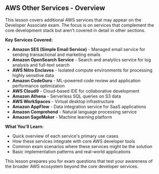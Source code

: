 ## AWS Other Services - Overview

This lesson covers additional AWS services that may appear on the Developer Associate exam. The focus is on services that complement the core development stack but aren't covered in detail in other sections.

**Key Services Covered:**

- **Amazon SES (Simple Email Service)** - Managed email service for sending transactional and marketing emails
- **Amazon OpenSearch Service** - Search and analytics service for log analysis and full-text search
- **AWS Nitro Enclaves** - Isolated compute environments for processing highly sensitive data
- **Amazon CodeGuru** - ML-powered code review and application performance optimization
- **AWS Cloud9** - Cloud-based IDE for collaborative development
- **Amazon Athena** - Serverless SQL queries on S3 data
- **AWS WorkSpaces** - Virtual desktop infrastructure
- **Amazon AppFlow** - Data integration service for SaaS applications
- **Amazon Comprehend** - Natural language processing service
- **Amazon SageMaker** - Machine learning platform

**What You'll Learn:**
- Quick overview of each service's primary use cases
- How these services integrate with core AWS developer tools
- Common exam scenarios where these services might be the solution
- Basic implementation patterns and real-world applications

This lesson prepares you for exam questions that test your awareness of the broader AWS ecosystem beyond the core developer services.